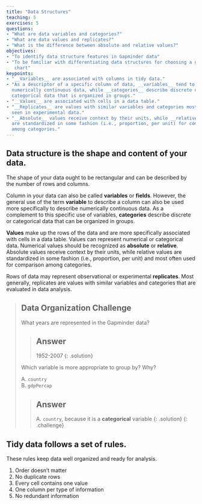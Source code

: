 ```yaml
---
title: "Data Structures"
teaching: 5
exercises: 5
questions:
- "What are data variables and categories?"
- "What are data values and replicates?"
- "What is the difference between absolute and relative values?"
objectives:
- "To identify data structure features in Gapminder data"
- "To be familiar with differentiating data structures for choosing a good
   chart"
keypoints:
- "__Variables__ are associated with columns in tidy data."
- "As a descriptor of a specific column of data, __variables__ tend to describe
  numerically continuous data, while __categories__ describe discrete or
  categorical data that is organized in groups."
- "__Values__ are associated with cells in a data table."
- "__Replicates__ are values with similar variables and categories most often
  seen in experimental data."
- "__Absolute__ values receive context by their units, while __relative__ values
  are standardized in some fashion (i.e., proportion, per unit) for comparison
  among categories."
---
```


## Data structure is the shape and content of your data.

The shape of your data ought to be rectangular and can be described by the number of rows and columns.

Column in your data can also be called __variables__ or __fields__. However, the general use of the term __variable__ to describe a column can also be used more specifically to describe numerically continuous data. As a complement to this specific use of variables, __categories__ describe discrete or categorical data
that can be organized in groups.

__Values__ make up the rows of the data and are more specifically associated
with cells in a data table. Values can represent numerical or categorical data.
Numerical values should be recognized as __absolute__ or __relative__. Absolute
values receive context by their units, while relative values are standardized in
some fashion (i.e., proportion, per unit) and most often used for comparison
among categories.

Rows of data may represent observational or experimental __replicates__. Most
generally, replicates are values with similar variables and categories that
are evaluated in data analysis.

> ## Data Organization Challenge
>
> What years are represented in the Gapminder data?
>
> > ## Answer
> >
> > 1952-2007
> {: .solution}
> 
> Which variable is more appropriate to group by? Why?
>
> A.  `country`  
> B.  `gdpPercap` 
>
> > ## Answer
> >
> > A.  `country`, because it is a __categorical__ variable
> {: .solution}
{: .challenge}

## Tidy data follows a set of rules.

These rules keep data well organized and ready for analysis.

1. Order doesn’t matter
2. No duplicate rows
3. Every cell contains one value
4. One column per type of information
5. No redundant information
